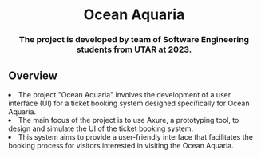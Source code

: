 <h1 align="center">Ocean Aquaria</h1>
<h3 align="center">The project is developed by team of Software Engineering students from UTAR at 2023.</h3>
<h2>Overview</h2>
<li>The project "Ocean Aquaria" involves the development of a user interface (UI) for a ticket booking system designed specifically for Ocean Aquaria.</li>
<li>The main focus of the project is to use Axure, a prototyping tool, to design and simulate the UI of the ticket booking system.</li>
<li>This system aims to provide a user-friendly interface that facilitates the booking process for visitors interested in visiting the Ocean Aquaria.</li>

